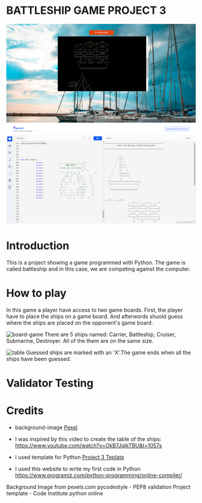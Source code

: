 # BATTLESHIP GAME PROJECT 3

![game](assets/image/game.png)
![boats](assets/image/boats.png)

# Introduction
This is a project showing a game programmed with Python. The game is called battleship and in this case, we are competing against the computer. 
# How to play 
In this game a player have access to two game boards. First, the player have to place the ships on a game board. And afterwords shuold guess where the ships are placed on the opponent's game board. 

![board-game](../battleship_game_project3/assets/image/game-board.png)
There are 5 ships named: Carrier, Battleship, Cruiser, Submarine, Destroyer. All of the them are on the same size.

![table](../battleship_game_project3/assets/image/table.png)
Guessed ships are marked with an 'X'.The game ends when all the ships have been guessed.


# Validator Testing 
# Credits
- background-image [Pexel]('https://www.pexels.com/sv-se/foto/'hav-himmel-vatten-moln-445363/)

- I was inspired by this video to create the table of the ships: https://www.youtube.com/watch?v=OkB7JqlkTBU&t=1057s

- I used template for Python [Project 3 Teplate](https://github.com/Code-Institute-Org/python-essentials-template)

- I used this website to write my first code in Python https://www.programiz.com/python-programming/online-compiler/


Background Image from pexels.com
pycodestyle - PEP8 validation
Project template - Code Institute
python online



